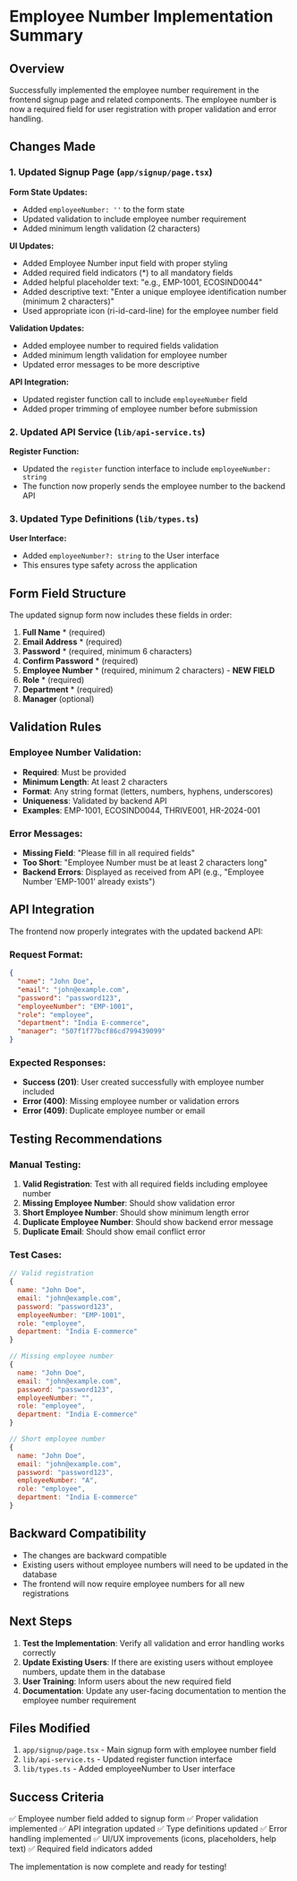 # Employee Number Implementation Summary

## Overview
Successfully implemented the employee number requirement in the frontend signup page and related components. The employee number is now a required field for user registration with proper validation and error handling.

## Changes Made

### 1. Updated Signup Page (`app/signup/page.tsx`)

**Form State Updates:**
- Added `employeeNumber: ''` to the form state
- Updated validation to include employee number requirement
- Added minimum length validation (2 characters)

**UI Updates:**
- Added Employee Number input field with proper styling
- Added required field indicators (*) to all mandatory fields
- Added helpful placeholder text: "e.g., EMP-1001, ECOSIND0044"
- Added descriptive text: "Enter a unique employee identification number (minimum 2 characters)"
- Used appropriate icon (ri-id-card-line) for the employee number field

**Validation Updates:**
- Added employee number to required fields validation
- Added minimum length validation for employee number
- Updated error messages to be more descriptive

**API Integration:**
- Updated register function call to include `employeeNumber` field
- Added proper trimming of employee number before submission

### 2. Updated API Service (`lib/api-service.ts`)

**Register Function:**
- Updated the `register` function interface to include `employeeNumber: string`
- The function now properly sends the employee number to the backend API

### 3. Updated Type Definitions (`lib/types.ts`)

**User Interface:**
- Added `employeeNumber?: string` to the User interface
- This ensures type safety across the application

## Form Field Structure

The updated signup form now includes these fields in order:

1. **Full Name** * (required)
2. **Email Address** * (required)
3. **Password** * (required, minimum 6 characters)
4. **Confirm Password** * (required)
5. **Employee Number** * (required, minimum 2 characters) - **NEW FIELD**
6. **Role** * (required)
7. **Department** * (required)
8. **Manager** (optional)

## Validation Rules

### Employee Number Validation:
- **Required**: Must be provided
- **Minimum Length**: At least 2 characters
- **Format**: Any string format (letters, numbers, hyphens, underscores)
- **Uniqueness**: Validated by backend API
- **Examples**: EMP-1001, ECOSIND0044, THRIVE001, HR-2024-001

### Error Messages:
- **Missing Field**: "Please fill in all required fields"
- **Too Short**: "Employee Number must be at least 2 characters long"
- **Backend Errors**: Displayed as received from API (e.g., "Employee Number 'EMP-1001' already exists")

## API Integration

The frontend now properly integrates with the updated backend API:

### Request Format:
```json
{
  "name": "John Doe",
  "email": "john@example.com",
  "password": "password123",
  "employeeNumber": "EMP-1001",
  "role": "employee",
  "department": "India E-commerce",
  "manager": "507f1f77bcf86cd799439099"
}
```

### Expected Responses:
- **Success (201)**: User created successfully with employee number included
- **Error (400)**: Missing employee number or validation errors
- **Error (409)**: Duplicate employee number or email

## Testing Recommendations

### Manual Testing:
1. **Valid Registration**: Test with all required fields including employee number
2. **Missing Employee Number**: Should show validation error
3. **Short Employee Number**: Should show minimum length error
4. **Duplicate Employee Number**: Should show backend error message
5. **Duplicate Email**: Should show email conflict error

### Test Cases:
```javascript
// Valid registration
{
  name: "John Doe",
  email: "john@example.com",
  password: "password123",
  employeeNumber: "EMP-1001",
  role: "employee",
  department: "India E-commerce"
}

// Missing employee number
{
  name: "John Doe",
  email: "john@example.com",
  password: "password123",
  employeeNumber: "",
  role: "employee",
  department: "India E-commerce"
}

// Short employee number
{
  name: "John Doe",
  email: "john@example.com",
  password: "password123",
  employeeNumber: "A",
  role: "employee",
  department: "India E-commerce"
}
```

## Backward Compatibility

- The changes are backward compatible
- Existing users without employee numbers will need to be updated in the database
- The frontend will now require employee numbers for all new registrations

## Next Steps

1. **Test the Implementation**: Verify all validation and error handling works correctly
2. **Update Existing Users**: If there are existing users without employee numbers, update them in the database
3. **User Training**: Inform users about the new required field
4. **Documentation**: Update any user-facing documentation to mention the employee number requirement

## Files Modified

1. `app/signup/page.tsx` - Main signup form with employee number field
2. `lib/api-service.ts` - Updated register function interface
3. `lib/types.ts` - Added employeeNumber to User interface

## Success Criteria

✅ Employee number field added to signup form
✅ Proper validation implemented
✅ API integration updated
✅ Type definitions updated
✅ Error handling implemented
✅ UI/UX improvements (icons, placeholders, help text)
✅ Required field indicators added

The implementation is now complete and ready for testing!
